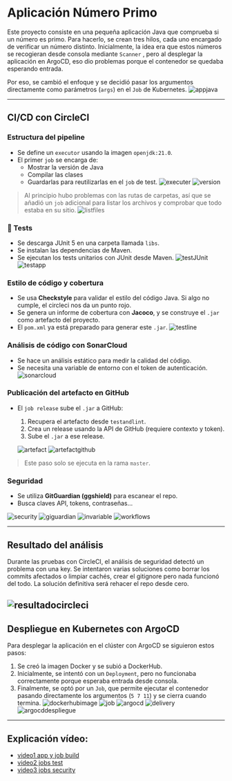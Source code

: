 #  Aplicación Número Primo

Este proyecto consiste en una pequeña aplicación Java que comprueba si un número es primo. Para hacerlo, se crean tres hilos, cada uno encargado de verificar un número distinto. Inicialmente, la idea era que estos números se recogieran desde consola mediante `Scanner`
, pero al desplegar la aplicación en ArgoCD, eso dio problemas porque el contenedor se quedaba esperando entrada.

Por eso, se cambió el enfoque y se decidió pasar los argumentos directamente como parámetros (`args`) en el `Job` de Kubernetes.
![appjava](https://github.com/SergiMPorto/cicdsergi/blob/master/images/appjava.png)

---

##  CI/CD con CircleCI

###  Estructura del pipeline

- Se define un `executor` usando la imagen `openjdk:21.0`.
- El primer `job` se encarga de:
  - Mostrar la versión de Java
  - Compilar las clases
  - Guardarlas para reutilizarlas en el `job` de test.
             ![executer](https://github.com/SergiMPorto/cicdsergi/blob/master/images/executor.png)
             ![version](https://github.com/SergiMPorto/cicdsergi/blob/master/images/versionjava.png)
  

> Al principio hubo problemas con las rutas de carpetas, así que se añadió un `job` adicional para listar los archivos y comprobar que todo estaba en su sitio.
 ![listfiles](https://github.com/SergiMPorto/cicdsergi/blob/master/images/showfiles.png)


### 🧪 Tests

- Se descarga JUnit 5 en una carpeta llamada `libs`.
- Se instalan las dependencias de Maven.
- Se ejecutan los tests unitarios con JUnit desde Maven.
  ![testJUnit](https://github.com/SergiMPorto/cicdsergi/blob/master/images/testjava.png)
  ![testapp](https://github.com/SergiMPorto/cicdsergi/blob/master/images/testapp.png)

###  Estilo de código y cobertura

- Se usa **Checkstyle** para validar el estilo del código Java. Si algo no cumple, el circleci nos da un punto rojo. 
- Se genera un informe de cobertura con **Jacoco**, y se construye el `.jar` como artefacto del proyecto.
- El `pom.xml` ya está preparado para generar este `.jar`.
![testline](https://github.com/SergiMPorto/cicdsergi/blob/master/images/testanlind.png)

###  Análisis de código con SonarCloud

- Se hace un análisis estático para medir la calidad del código.
- Se necesita una variable de entorno con el token de autenticación.
  ![sonarcloud](https://github.com/SergiMPorto/cicdsergi/blob/master/images/sunarcube.png)

### Publicación del artefacto en GitHub

- El `job release` sube el `.jar` a GitHub:
  1. Recupera el artefacto desde `testandlint`.
  2. Crea un release usando la API de GitHub (requiere contexto y token).
  3. Sube el `.jar` a ese release.

  ![artefact](https://github.com/SergiMPorto/cicdsergi/blob/master/images/uploadartefacs.png)
  ![artefactgithub](https://github.com/SergiMPorto/cicdsergi/blob/master/images/artefacto%20jar.png)

> Este paso solo se ejecuta en la rama `master`.

### Seguridad

- Se utiliza **GitGuardian (ggshield)** para escanear el repo.
- Busca claves API, tokens, contraseñas...

![security](https://github.com/SergiMPorto/cicdsergi/blob/master/images/security.png)
![giguardian](https://github.com/SergiMPorto/cicdsergi/blob/master/images/gitguardinweb.png)
![invariable](https://github.com/SergiMPorto/cicdsergi/blob/master/images/environment%20variables%20.png)
![workflows](https://github.com/SergiMPorto/cicdsergi/blob/master/images/workflows.png)


---

##  Resultado del análisis

Durante las pruebas con CircleCI, el análisis de seguridad detectó un problema con una key. Se intentaron varias soluciones como borrar los commits afectados o limpiar cachés, crear el gitignore pero nada funcionó del todo. La solución definitiva será rehacer el repo desde cero.

![resultadocircleci](https://github.com/SergiMPorto/cicdsergi/blob/master/images/circleciresult.png)
---

##  Despliegue en Kubernetes con ArgoCD


Para desplegar la aplicación en el clúster con ArgoCD se siguieron estos pasos:

1. Se creó la imagen Docker y se subió a DockerHub.
2. Inicialmente, se intentó con un `Deployment`, pero no funcionaba correctamente porque esperaba entrada desde consola.
3. Finalmente, se optó por un `Job`, que permite ejecutar el contenedor pasando directamente los argumentos (`5 7 11`) y se cierra cuando termina.
   ![dockerhubimage](https://github.com/SergiMPorto/cicdsergi/blob/master/images/subirimagendockerhub.png)
   ![job](https://github.com/SergiMPorto/cicdsergi/blob/master/images/job.png)
   ![argocd](https://github.com/SergiMPorto/cicdsergi/blob/master/images/creandoappenargocd.png)
   ![delivery](https://github.com/SergiMPorto/cicdsergi/blob/master/images/resultadodespliegue.png)
   ![argocddespliegue](https://github.com/SergiMPorto/cicdsergi/blob/master/images/argocddespliegue.png)

---

## Explicación vídeo:
- [video1 app y job build](https://www.loom.com/share/e5f90ce263f844eb9f426794aad62b60)
- [video2 jobs test](https://www.loom.com/share/e47d3cc433f542b3af32cf85e596bcdb)
- [video3 jobs security](https://www.loom.com/share/4a543a415c5c4a2c8c46d6a418e3b056)


